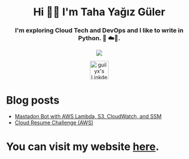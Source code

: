 <h1 align="center">Hi 👋🏾 I'm Taha Yağız Güler</h1>  

<h3 align="center">I'm exploring Cloud Tech and DevOps and I like to write in Python. 🐍 ☁️🌟.</h3>

<div align="center">
    <img src="https://raw.githubusercontent.com/omidnikrah/profile-activity-generator/master/demo.png" />
</div>

<p align="center">
    <a href="https://www.linkedin.com/in/tahayagizguler">
      <img alt="guilyx's LinkdeIN" width="50px" src="https://user-images.githubusercontent.com/43545812/144035037-0f415fc7-9f96-4517-a370-ccc6e78a714b.png" />
    </a>
</p>





# Blog posts
<!-- BLOG-POST-LIST:START -->
- [Mastadon Bot with AWS Lambda, S3, CloudWatch, and SSM](https://dev.to/tahayagizguler/mastadon-bot-with-aws-lambda-s3-cloudwatch-and-ssm-2bmf)
- [Cloud Resume Challenge &lpar;AWS&rpar;](https://dev.to/tahayagizguler/cloud-resume-challenge-aws-4ghf)
<!-- BLOG-POST-LIST:END -->
# You can visit my website [here](https://tahayagizguler.tech).
